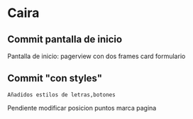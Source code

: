 # Caira

## Commit pantalla de inicio

Pantalla de inicio:
    pagerview con dos frames
    card formulario
## Commit "con styles"
    Añadidos estilos de letras,botones
Pendiente modificar posicion puntos marca pagina
    
